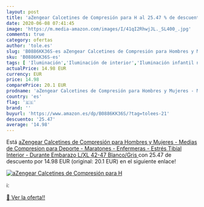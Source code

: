```yaml
---
layout: post
title: 'aZengear Calcetines de Compresión para H al 25.47 % de descuento'
date: 2020-06-08 07:41:45
image: 'https://m.media-amazon.com/images/I/41qI2RhwjJL._SL400_.jpg'
comments: true
category: ofertas
author: 'tole.es'
slug: 'B0886KK36S-es aZengear Calcetines de Compresión para Hombres y Mujeres -...'
sku: 'B0886KK36S-es'
tags: [ 'Iluminación','Iluminación de interior','Iluminación infantil nocturna','Lámparas e iluminación infantil','Monos para bebés niño','Ropa','Ropa de una pieza para bebés niño','Ropa para bebés','Ropa para bebés niño','embarazo', ]
actualPrice: 14.98 EUR
currency: EUR
price: 14.98
comparePrice: 20.1 EUR
prodname: 'aZengear Calcetines de Compresión para Hombres y Mujeres - Medias de Compresion para Deporte - Maratones - Enfermeras - Estrés Tibial Interior - Durante Embarazo  L/XL  42-47   Blanco/Gris '
country: 'es'
flag: '🇪🇸'
brand: ''
buyurl: 'https://www.amazon.es/dp/B0886KK36S/?tag=tolees-21'
descuento: '25.47'
average: '14.98'
---
```


Está [aZengear Calcetines de Compresión para Hombres y Mujeres - Medias de Compresion para Deporte - Maratones - Enfermeras - Estrés Tibial Interior - Durante Embarazo  L/XL  42-47   Blanco/Gris ](https://www.amazon.es/dp/B0886KK36S/?tag=tolees-21) con 25.47 de descuento por 14.98 EUR (original: 20.1 EUR) en el siguiente enlace!

[![aZengear Calcetines de Compresión para H](https://m.media-amazon.com/images/I/41qI2RhwjJL._SL400_.jpg)](https://www.amazon.es/dp/B0886KK36S/?tag=tolees-21)

ℹ️:


[🛒 Ver la oferta!!](https://www.amazon.es/dp/B0886KK36S/?tag=tolees-21)
